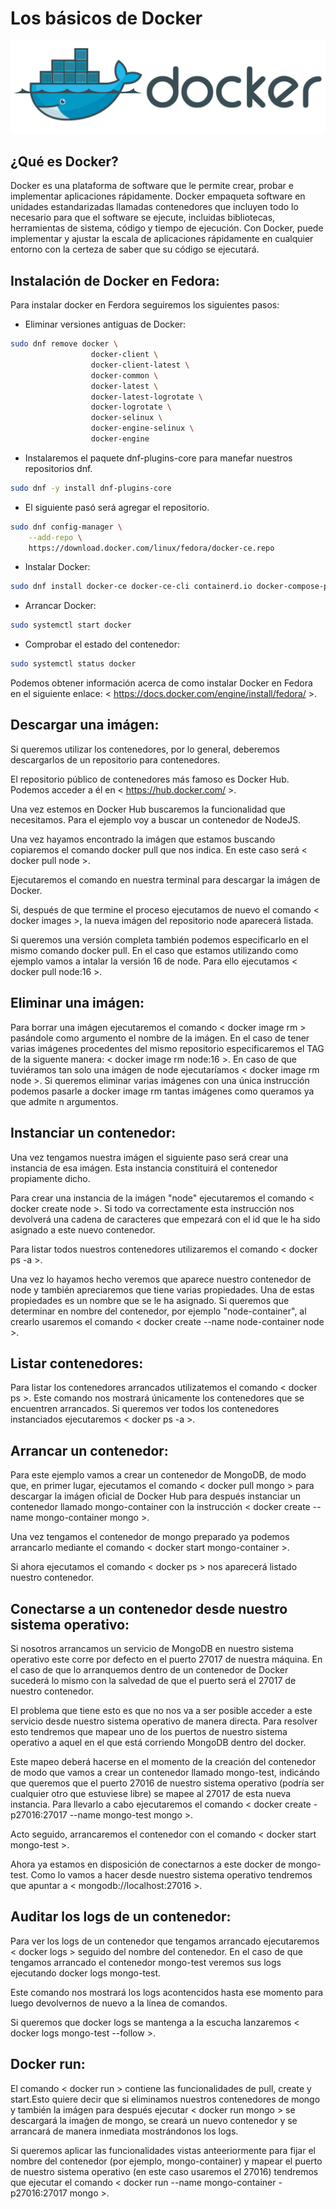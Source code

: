 # Los básicos de Docker

<img src = "./docker.png"/>

## ¿Qué es Docker?

Docker es una plataforma de software que le permite crear, probar e implementar aplicaciones rápidamente. Docker empaqueta software en unidades estandarizadas llamadas contenedores que incluyen todo lo necesario para que el software se ejecute, incluidas bibliotecas, herramientas de sistema, código y tiempo de ejecución. Con Docker, puede implementar y ajustar la escala de aplicaciones rápidamente en cualquier entorno con la certeza de saber que su código se ejecutará.

## Instalación de Docker en Fedora:

Para instalar docker en Ferdora seguiremos los siguientes pasos:

- Eliminar versiones antiguas de Docker:

```sh
sudo dnf remove docker \
                  docker-client \
                  docker-client-latest \
                  docker-common \
                  docker-latest \
                  docker-latest-logrotate \
                  docker-logrotate \
                  docker-selinux \
                  docker-engine-selinux \
                  docker-engine
```

- Instalaremos el paquete dnf-plugins-core para manefar nuestros repositorios dnf.

```sh
sudo dnf -y install dnf-plugins-core
```

- El siguiente pasó será agregar el repositorio.

```sh
sudo dnf config-manager \
    --add-repo \
    https://download.docker.com/linux/fedora/docker-ce.repo
```

- Instalar Docker:

```sh
sudo dnf install docker-ce docker-ce-cli containerd.io docker-compose-plugin
```

- Arrancar Docker:

```sh
sudo systemctl start docker
```

- Comprobar el estado del contenedor:

```sh
sudo systemctl status docker
```

Podemos obtener información acerca de como instalar Docker en Fedora en el siguiente enlace: < https://docs.docker.com/engine/install/fedora/ >.

## Descargar una imágen:

Si queremos utilizar los contenedores, por lo general, deberemos descargarlos de un repositorio para contenedores.

El repositorio público de contenedores más famoso es Docker Hub. Podemos acceder a él en < https://hub.docker.com/ >.

Una vez estemos en Docker Hub buscaremos la funcionalidad que necesitamos. Para el ejemplo voy a buscar un contenedor de NodeJS.

Una vez hayamos encontrado la imágen que estamos buscando copiaremos el comando docker pull que nos indica. En este caso será < docker pull node >.

Ejecutaremos el comando en nuestra terminal para descargar la imágen de Docker.

Si, después de que termine el proceso ejecutamos de nuevo el comando < docker images >, la nueva imágen del repositorio node aparecerá listada.

Si queremos una versión completa también podemos especificarlo en el mismo comando docker pull. En el caso que estamos utilizando como ejemplo vamos a intalar la versión 16 de node. Para ello ejecutamos < docker pull node:16 >.

## Eliminar una imágen:

Para borrar una imágen ejecutaremos el comando < docker image rm > pasándole como argumento el nombre de la imágen. En el caso de tener varias imágenes procedentes del mismo repositorio especificaremos el TAG de la siguente manera: < docker image rm node:16 >. En caso de que tuviéramos tan solo una imágen de node ejecutaríamos < docker image rm node >. Si queremos eliminar varias imágenes con una única instrucción podemos pasarle a docker image rm tantas imágenes como queramos ya que admite n argumentos.

## Instanciar un contenedor:

Una vez tengamos nuestra imágen el siguiente paso será crear una instancia de esa imágen. Esta instancia constituirá el contenedor propiamente dicho.

Para crear una instancia de la imágen "node" ejecutaremos el comando < docker create node >. Si todo va correctamente esta instrucción nos devolverá una cadena de caracteres que empezará con el id que le ha sido asignado a este nuevo contenedor.

Para listar todos nuestros contenedores utilizaremos el comando < docker ps -a >.

Una vez lo hayamos hecho veremos que aparece nuestro contenedor de node y también apreciaremos que tiene varias propiedades. Una de estas propiedades es un nombre que se le ha asignado. Si queremos que determinar en nombre del contenedor, por ejemplo "node-container", al crearlo usaremos el comando < docker create --name node-container node >.

## Listar contenedores:

Para listar los contenedores arrancados utilizatemos el comando < docker ps >. Este comando nos mostrará únicamente los contenedores que se encuentren arrancados. Si queremos ver todos los contenedores instanciados ejecutaremos < docker ps -a >.

## Arrancar un contenedor:

Para este ejemplo vamos a crear un contenedor de MongoDB, de modo que, en primer lugar, ejecutamos el comando < docker pull mongo > para descargar la imágen oficial de Docker Hub para después instanciar un contenedor llamado mongo-container con la instrucción < docker create --name mongo-container mongo >.

Una vez tengamos el contenedor de mongo preparado ya podemos arrancarlo mediante el comando < docker start mongo-container >.

Si ahora ejecutamos el comando < docker ps > nos aparecerá listado nuestro contenedor.

## Conectarse a un contenedor desde nuestro sistema operativo:

Si nosotros arrancamos un servicio de MongoDB en nuestro sistema operativo este corre por defecto en el puerto 27017 de nuestra máquina. En el caso de que lo arranquemos dentro de un contenedor de Docker sucederá lo mismo con la salvedad de que el puerto será el 27017 de nuestro contenedor.

El problema que tiene esto es que no nos va a ser posible acceder a este servicio desde nuestro sistema operativo de manera directa. Para resolver esto tendremos que mapear uno de los puertos de nuestro sistema operativo a aquel en el que está corriendo MongoDB dentro del docker.

Este mapeo deberá hacerse en el momento de la creación del contenedor de modo que vamos a crear un contenedor llamado mongo-test, indicándo que queremos que el puerto 27016 de nuestro sistema operativo (podría ser cualquier otro que estuviese libre) se mapee al 27017 de esta nueva instancia. Para llevarlo a cabo ejecutaremos el comando < docker create -p27016:27017 --name mongo-test mongo >.

Acto seguido, arrancaremos el contenedor con el comando < docker start mongo-test >.

Ahora ya estamos en disposición de conectarnos a este docker de mongo-test. Como lo vamos a hacer desde nuestro sistema operativo tendremos que apuntar a < mongodb://localhost:27016 >.

## Auditar los logs de un contenedor:

Para ver los logs de un contenedor que tengamos arrancado ejecutaremos < docker logs > seguido del nombre del contenedor. En el caso de que tengamos arrancado el contenedor mongo-test veremos sus logs ejecutando docker logs mongo-test.

Este comando nos mostrará los logs acontencidos hasta ese momento para luego devolvernos de nuevo a la línea de comandos.

Si queremos que docker logs se mantenga a la escucha lanzaremos < docker logs mongo-test --follow >.

## Docker run:

El comando < docker run > contiene las funcionalidades de pull, create y start.Esto quiere decir que si eliminamos nuestros contenedores de mongo y también la imágen para después ejecutar < docker run mongo > se descargará la imaǵen de mongo, se creará un nuevo contenedor y se arrancará de manera inmediata mostrándonos los logs.

Si queremos aplicar las funcionalidades vistas anteeriormente para fijar el nombre del contenedor (por ejemplo, mongo-container) y mapear el puerto de nuestro sistema operativo (en este caso usaremos el 27016) tendremos que ejecutar el comando < docker run --name mongo-container -p27016:27017 mongo >.
